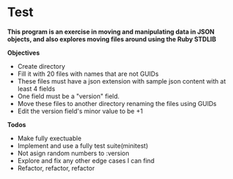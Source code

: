 # Test

**This program is an exercise in moving and manipulating data in JSON objects, and 
also explores moving files around using the Ruby STDLIB**

  **Objectives**
  * Create directory
  * Fill it with 20 files with names that are not GUIDs
  * These files must have a json extension with sample json content with at least 4 fields 
  * One field must be a "version" field.  
  * Move these files to another directory renaming the files using GUIDs
  * Edit the version field's minor value to be +1


 **Todos**
 * Make fully exectuable
 * Implement and use a fully test suite(minitest)
 * Not asign random numbers to :version
 * Explore and fix any other edge cases I can find
 * Refactor, refactor, refactor
